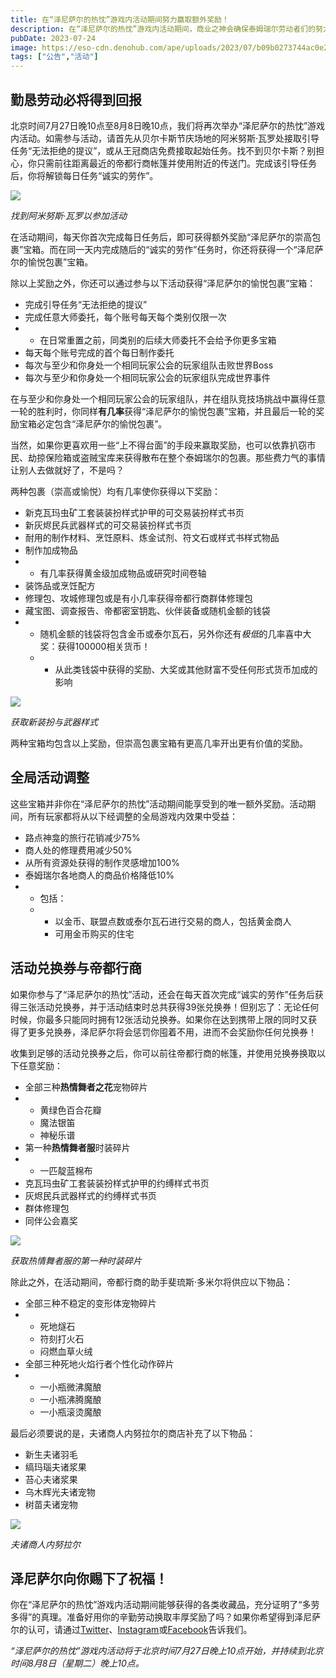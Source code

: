 ```yaml
---
title: 在“泽尼萨尔的热忱”游戏内活动期间努力赢取额外奖励！
description: 在“泽尼萨尔的热忱”游戏内活动期间，商业之神会确保泰姆瑞尔劳动者们的努力得到回报。
pubDate: 2023-07-24
image: https://eso-cdn.denohub.com/ape/uploads/2023/07/b09b0273744ac0e25bd1fdbcfa75bb88.jpg
tags: ["公告","活动"]
---
```


## 勤恳劳动必将得到回报

北京时间7月27日晚10点至8月8日晚10点，我们将再次举办“泽尼萨尔的热忱”游戏内活动。如需参与活动，请首先从贝尔卡斯节庆场地的阿米努斯·瓦罗处接取引导任务“无法拒绝的提议”，或从王冠商店免费接取起始任务。找不到贝尔卡斯？别担心，你只需前往距离最近的帝都行商帐篷并使用附近的传送门。完成该引导任务后，你将解锁每日任务“诚实的劳作”。

![](https://eso-cdn.denohub.com/ape/uploads/2023/07/0c03398b136d5db5ad007f789dd8f4c2.jpg)

<p class="text-gray-500 text-sm text-center"><i>找到阿米努斯·瓦罗以参加活动</i></p>

在活动期间，每天你首次完成每日任务后，即可获得额外奖励“泽尼萨尔的崇高包裹”宝箱。而在同一天内完成随后的“诚实的劳作”任务时，你还将获得一个“泽尼萨尔的愉悦包裹”宝箱。

除以上奖励之外，你还可以通过参与以下活动获得“泽尼萨尔的愉悦包裹”宝箱：

- 完成引导任务“无法拒绝的提议”
- 完成任意大师委托，每个账号每天每个类别仅限一次
-
  - 在日常重置之前，同类别的后续大师委托不会给予你更多宝箱
- 每天每个账号完成的首个每日制作委托
- 每次与至少和你身处一个相同玩家公会的玩家组队击败世界Boss
- 每次与至少和你身处一个相同玩家公会的玩家组队完成世界事件

在与至少和你身处一个相同玩家公会的玩家组队，并在组队竞技场挑战中赢得任意一轮的胜利时，你同样**有几率**获得“泽尼萨尔的愉悦包裹”宝箱，并且最后一轮的奖励宝箱必定包含“泽尼萨尔的愉悦包裹”。

当然，如果你更喜欢用一些“上不得台面”的手段来赢取奖励，也可以依靠扒窃市民、劫掠保险箱或盗贼宝库来获得散布在整个泰姆瑞尔的包裹。那些费力气的事情让别人去做就好了，不是吗？

两种包裹（崇高或愉悦）均有几率使你获得以下奖励：

- 新克瓦玛虫矿工套装装扮样式护甲的可交易装扮样式书页
- 新灰烬民兵武器样式的可交易装扮样式书页
- 耐用的制作材料、烹饪原料、炼金试剂、符文石或样式书样式物品
- 制作加成物品
-
  - 有几率获得黄金级加成物品或研究时间卷轴
- 装饰品或烹饪配方
- 修理包、攻城修理包或是有小几率获得帝都行商群体修理包
- 藏宝图、调查报告、帝都密室钥匙、伙伴装备或随机金额的钱袋
-
  - 随机金额的钱袋将包含金币或泰尔瓦石，另外你还有*极低*的几率喜中大奖：获得100000相关货币！ 
  -
    - 从此类钱袋中获得的奖励、大奖或其他财富不受任何形式货币加成的影响

![](https://eso-cdn.denohub.com/ape/uploads/2023/07/1622c2c8aa33e3da65ed7b770e96d6bd.jpg)

<p class="text-gray-500 text-sm text-center"><i>获取新装扮与武器样式</i></p>

两种宝箱均包含以上奖励，但崇高包裹宝箱有更高几率开出更有价值的奖励。

## 全局活动调整

这些宝箱并非你在“泽尼萨尔的热忱”活动期间能享受到的唯一额外奖励。活动期间，所有玩家都将从以下经调整的全局游戏内效果中受益：

- 路点神龛的旅行花销减少75%
- 商人处的修理费用减少50%
- 从所有资源处获得的制作灵感增加100%
- 泰姆瑞尔各地商人的商品价格降低10%
-
  - 包括：
  -
    - 以金币、联盟点数或泰尔瓦石进行交易的商人，包括黄金商人
    - 可用金币购买的住宅

## 活动兑换券与帝都行商

如果你参与了“泽尼萨尔的热忱”活动，还会在每天首次完成“诚实的劳作”任务后获得三张活动兑换券，并于活动结束时总共获得39张兑换券！但别忘了：无论任何时候，你最多只能同时拥有12张活动兑换券。如果你在达到携带上限的同时又获得了更多兑换券，泽尼萨尔将会惩罚你囤着不用，进而不会奖励你任何兑换券！

收集到足够的活动兑换券之后，你可以前往帝都行商的帐篷，并使用兑换券换取以下任意奖励：

- 全部三种**热情舞者之花**宠物碎片
-
  - 黄绿色百合花瓣
  - 魔法银笛
  - 神秘乐谱
- 第一种**热情舞者服**时装碎片
-
  - 一匹靛蓝棉布
- 克瓦玛虫矿工套装装扮样式护甲的约缚样式书页
- 灰烬民兵武器样式的约缚样式书页
- 群体修理包
- 同伴公会嘉奖

![](https://eso-cdn.denohub.com/ape/uploads/2023/07/72f6c741dec03864b7ae6048f5261b1f.jpg)

<p class="text-gray-500 text-sm text-center"><i>获取热情舞者服的第一种时装碎片</i></p>

除此之外，在活动期间，帝都行商的助手斐琉斯·多米尔将供应以下物品：

- 全部三种不稳定的变形体宠物碎片
-
  - 死地燧石
  - 符刻打火石
  - 闷燃血草火绒
- 全部三种死地火焰行者个性化动作碎片
-
  - 一小瓶微沸魔酿
  - 一小瓶沸腾魔酿
  - 一小瓶滚烫魔酿

最后必须要说的是，夫诸商人内努拉尔的商店补充了以下物品：

- 新生夫诸羽毛
- 缟玛瑙夫诸浆果
- 苔心夫诸浆果
- 乌木辉光夫诸宠物
- 树苗夫诸宠物

![](https://eso-cdn.denohub.com/ape/uploads/2022/06/b764115589c925a07aa225b167f62102.jpg)

<p class="text-gray-500 text-sm text-center"><i>夫诸商人内努拉尔</i></p>

## 泽尼萨尔向你赐下了祝福！

你在“泽尼萨尔的热忱”游戏内活动期间能够获得的各类收藏品，充分证明了“多劳多得”的真理。准备好用你的辛勤劳动换取丰厚奖励了吗？如果你希望得到泽尼萨尔的认可，请通过[Twitter](https://twitter.com/TESOnline)、[Instagram](https://www.instagram.com/elderscrollsonline/)或[Facebook](https://www.facebook.com/ElderScrollsOnline)告诉我们。

_“泽尼萨尔的热忱”游戏内活动将于北京时间7月27日晚上10点开始，并持续到北京时间8月8日（星期二）晚上10点。_
